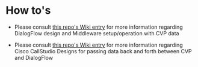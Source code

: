 # How to's

- Please consult [this repo's Wiki entry](https://github.com/ponchotitlan/ciscoCVP_googleDialogflow_dance/wiki/%F0%9F%91%A8%E2%80%8D%F0%9F%9A%80-Setup-of-JS-handlers-for-each-DialogFlow-intent) for more information regarding DialogFlow design and Middleware setup/operation with CVP data

- Please consult [this repo's Wiki entry](https://github.com/ponchotitlan/ciscoCVP_googleDialogflow_dance/wiki/%F0%9F%91%A9%E2%80%8D%F0%9F%9A%80-Setting-up-the-interaction-between-Cisco-CVP-and-Google-DialogFlow) for more information regarding Cisco CallStudio Designs for passing data back and forth between CVP and DialogFlow